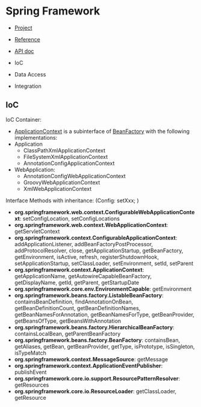 # Spring Framework
- [Project](https://spring.io/projects/spring-framework)
- [Reference](https://docs.spring.io/spring-framework/docs/current/reference/html/)
- [API doc](https://docs.spring.io/spring-framework/docs/current/javadoc-api/)

- IoC
- Data Access
- Integration

## IoC
IoC Container: 
- [ApplicationContext](https://docs.spring.io/spring-framework/docs/5.3.12/javadoc-api/org/springframework/context/ApplicationContext.html) is a subinterface of [BeanFactory](https://docs.spring.io/spring-framework/docs/5.3.12/javadoc-api/org/springframework/beans/factory/BeanFactory.html) with the following implementations:
- Application
    - ClassPathXmlApplicationContext 
    - FileSystemXmlApplicationContext
    - AnnotationConfigApplicationContext
- WebApplication:
    - AnnotationConfigWebApplicationContext
    - GroovyWebApplicationContext
    - XmlWebApplicationContext
    
Interface Methods with inheritance: (Config: setXxx; )
- **org.springframework.web.context.ConfigurableWebApplicationContext**: setConfigLocation, setConfigLocations
- **org.springframework.web.context.WebApplicationContext**: getServletContext
- **org.springframework.context.ConfigurableApplicationContext**: addApplicationListener, addBeanFactoryPostProcessor, addProtocolResolver, close, getApplicationStartup, getBeanFactory, getEnvironment, isActive, refresh, registerShutdownHook, setApplicationStartup, setClassLoader, setEnvironment, setId, setParent
- **org.springframework.context.ApplicationContext**: getApplicationName, getAutowireCapableBeanFactory, getDisplayName, getId, getParent, getStartupDate
- **org.springframework.core.env.EnvironmentCapable**: getEnvironment
 - **org.springframework.beans.factory.ListableBeanFactory**: containsBeanDefinition, findAnnotationOnBean, getBeanDefinitionCount, getBeanDefinitionNames, getBeanNamesForAnnotation, getBeanNamesForType, getBeanProvider, getBeansOfType, getBeansWithAnnotation
- **org.springframework.beans.factory.HierarchicalBeanFactory**: containsLocalBean, getParentBeanFactory
- **org.springframework.beans.factory.BeanFactory**: containsBean, getAliases, getBean, getBeanProvider, getType, isPrototype, isSingleton, isTypeMatch
- **org.springframework.context.MessageSource**: getMessage
- **org.springframework.context.ApplicationEventPublisher**: publishEvent
- **org.springframework.core.io.support.ResourcePatternResolver**: getResources
- **org.springframework.core.io.ResourceLoader**: getClassLoader, getResource


